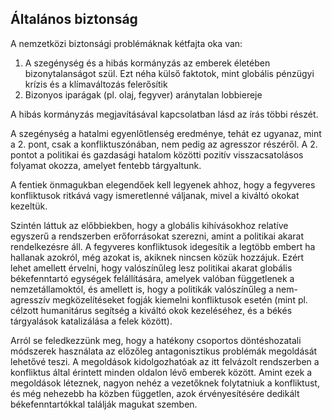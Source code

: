## Általános biztonság

A nemzetközi biztonsági problémáknak kétfajta oka van:

1. A szegénység és a hibás kormányzás az emberek életében bizonytalanságot szül. Ezt néha külső faktotok, mint globális pénzügyi krízis és a klímaváltozás felerősítik
2. Bizonyos iparágak \(pl. olaj, fegyver\) aránytalan lobbiereje

A hibás kormányzás megjavításával kapcsolatban lásd az írás többi részét.

A szegénység a hatalmi egyenlőtlenség eredménye, tehát ez ugyanaz, mint a 2. pont, csak a konfliktuszónában, nem pedig az agresszor részéről. A 2. pontot a politikai és gazdasági hatalom közötti pozitív visszacsatolásos folyamat okozza, amelyet fentebb tárgyaltunk.

A fentiek önmagukban elegendőek kell legyenek ahhoz, hogy a fegyveres konfliktusok ritkává vagy ismeretlenné váljanak, mivel a kiváltó okokat kezeltük.

Szintén láttuk az előbbiekben, hogy a globális kihívásokhoz relatíve egyszerű a rendszerben erőforrásokat szerezni, amint a politikai akarat rendelkezésre áll. A fegyveres konfliktusok idegesítik a legtöbb embert ha hallanak azokról, még azokat is, akiknek nincsen közük hozzájuk. Ezért lehet amellett érvelni, hogy valószínűleg lesz politikai akarat globális békefenntartó egységek felállítására, amelyek valóban függetlenek a nemzetállamoktól, és amellett is, hogy a politikák valószínűleg a nem-agresszív megközelítéseket fogják kiemelni konfliktusok esetén \(mint pl. célzott humanitárus segítség a kiváltó okok kezeléséhez, és a békés tárgyalások katalizálása a felek között\).

Arról se feledkezzünk meg, hogy a hatékony csoportos döntéshozatali módszerek használata az előzőleg antagonisztikus problémák megoldását lehetővé teszi. A megoldások kidolgozhatóak az itt felvázolt rendszerben a konfliktus által érintett minden oldalon lévő emberek között. Amint ezek a megoldások léteznek, nagyon nehéz a vezetőknek folytatniuk a konfliktust, és még nehezebb ha közben független, azok érvényesítésére dedikált békefenntartókkal találják magukat szemben.

